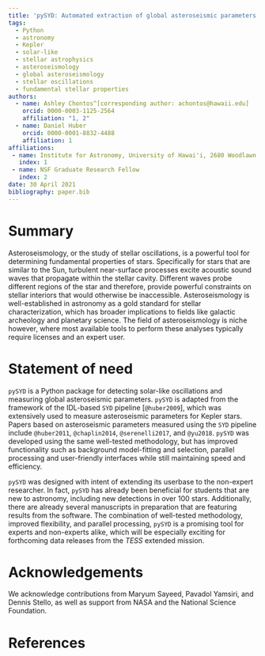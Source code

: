 ```yaml
---
title: 'pySYD: Automated extraction of global asteroseismic parameters'
tags:
  - Python
  - astronomy
  - Kepler
  - solar-like
  - stellar astrophysics
  - asteroseismology
  - global asteroseismology
  - stellar oscillations
  - fundamental stellar properties
authors:
  - name: Ashley Chontos^[corresponding author: achontos@hawaii.edu]
    orcid: 0000-0003-1125-2564
    affiliation: "1, 2"
  - name: Daniel Huber
    orcid: 0000-0001-8832-4488
    affiliation: 1
affiliations:
 - name: Institute for Astronomy, University of Hawai'i, 2680 Woodlawn Drive, Honolulu, HI 96822, USA
   index: 1
 - name: NSF Graduate Research Fellow
   index: 2
date: 30 April 2021
bibliography: paper.bib
---
```


# Summary

Asteroseismology, or the study of stellar oscillations, is a powerful tool for 
determining fundamental properties of stars. Specifically for stars that are similar 
to the Sun, turbulent near-surface processes excite acoustic sound waves that propagate 
within the stellar cavity. Different waves probe different regions of the star and 
therefore, provide powerful constraints on stellar interiors that would otherwise be 
inaccessible. Asteroseismology is well-established in astronomy as a gold standard for 
stellar characterization, which has broader implications to fields like galactic archeology 
and planetary science. The field of asteroseismology is niche however, where most available 
tools to perform these analyses typically require licenses and an expert user.

# Statement of need

`pySYD` is a Python package for detecting solar-like oscillations and measuring global
asteroseismic parameters. `pySYD` is adapted from the framework of the IDL-based `SYD` 
pipeline [`@huber2009`], which was extensively used to measure asteroseismic parameters 
for Kepler stars. Papers based on asteroseismic parameters measured using the `SYD` 
pipeline include `@huber2011`, `@chaplin2014`, `@serenelli2017`, and `@yu2018`. `pySYD` 
was developed using the same well-tested methodology, but has improved functionality 
such as background model-fitting and selection, parallel processing and user-friendly 
interfaces while still maintaining speed and efficiency.

`pySYD` was designed with intent of extending its userbase to the non-expert 
researcher. In fact, `pySYD` has already been beneficial for students that are new to 
astronomy, including new detections in over 100 stars. Additionally, there are already 
several manuscripts in preparation that are featuring results from the software. The 
combination of well-tested methodology, improved flexibility, and parallel processing, 
`pySYD` is a promising tool for experts and non-experts alike, which will be especially 
exciting for forthcoming data releases from the *TESS* extended mission.

# Acknowledgements

We acknowledge contributions from Maryum Sayeed, Pavadol Yamsiri, and Dennis Stello, 
as well as support from NASA and the National Science Foundation.

# References
